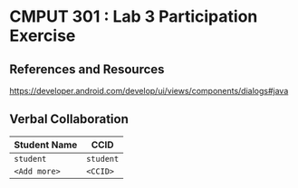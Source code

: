 # CMPUT 301 : Lab 3 Participation Exercise

## References and Resources

https://developer.android.com/develop/ui/views/components/dialogs#java

## Verbal Collaboration

| Student Name | CCID      |
| ------------ | --------- |
| `student`    | `student` |
| `<Add more>` | `<CCID>`  |
